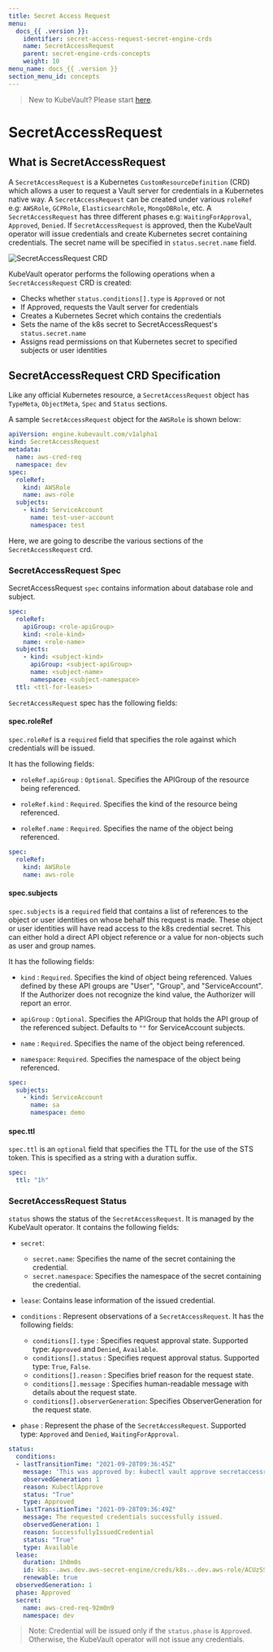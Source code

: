 ```yaml
---
title: Secret Access Request
menu:
  docs_{{ .version }}:
    identifier: secret-access-request-secret-engine-crds
    name: SecretAccessRequest
    parent: secret-engine-crds-concepts
    weight: 10
menu_name: docs_{{ .version }}
section_menu_id: concepts
---
```


> New to KubeVault? Please start [here](/docs/concepts/README.md).

# SecretAccessRequest

## What is SecretAccessRequest

A `SecretAccessRequest` is a Kubernetes `CustomResourceDefinition` (CRD) which allows a user to request a Vault server for credentials in a Kubernetes native way.
A `SecretAccessRequest` can be created under various `roleRef` e.g: `AWSRole`, `GCPRole`, `ElasticsearchRole`, `MongoDBRole`, etc. A `SecretAccessRequest` has three different phases e.g: 
`WaitingForApproval`, `Approved`, `Denied`.  If `SecretAccessRequest` is approved, then the KubeVault operator will issue credentials and create Kubernetes secret containing credentials. The secret name will be specified in `status.secret.name` field.


![SecretAccessRequest CRD](/docs/images/concepts/database_accesskey_request.svg)

KubeVault operator performs the following operations when a `SecretAccessRequest` CRD is created:

- Checks whether `status.conditions[].type` is `Approved` or not
- If Approved, requests the Vault server for credentials
- Creates a Kubernetes Secret which contains the credentials
- Sets the name of the k8s secret to SecretAccessRequest's `status.secret.name`
- Assigns read permissions on that Kubernetes secret to specified subjects or user identities

## SecretAccessRequest CRD Specification

Like any official Kubernetes resource, a `SecretAccessRequest` object has `TypeMeta`, `ObjectMeta`, `Spec` and `Status` sections.

A sample `SecretAccessRequest` object for the `AWSRole` is shown below:

```yaml
apiVersion: engine.kubevault.com/v1alpha1
kind: SecretAccessRequest
metadata:
  name: aws-cred-req
  namespace: dev
spec:
  roleRef:
    kind: AWSRole
    name: aws-role
  subjects:
    - kind: ServiceAccount
      name: test-user-account
      namespace: test
```

Here, we are going to describe the various sections of the `SecretAccessRequest` crd.

### SecretAccessRequest Spec

SecretAccessRequest `spec` contains information about database role and subject.

```yaml
spec:
  roleRef:
    apiGroup: <role-apiGroup>
    kind: <role-kind>
    name: <role-name>
  subjects:
    - kind: <subject-kind>
      apiGroup: <subject-apiGroup>
      name: <subject-name>
      namespace: <subject-namespace>
  ttl: <ttl-for-leases>
```

`SecretAccessRequest` spec has the following fields:

#### spec.roleRef

`spec.roleRef` is a `required` field that specifies the role against which credentials will be issued.

It has the following fields:

- `roleRef.apiGroup` : `Optional`. Specifies the APIGroup of the resource being referenced.

- `roleRef.kind` : `Required`. Specifies the kind of the resource being referenced.

- `roleRef.name` : `Required`. Specifies the name of the object being referenced.


```yaml
spec:
  roleRef:
    kind: AWSRole
    name: aws-role
```

#### spec.subjects

`spec.subjects` is a `required` field that contains a list of references to the object or user identities on whose behalf this request is made. These object or user identities will have read access to the k8s credential secret. This can either hold a direct API object reference or a value for non-objects such as user and group names.

It has the following fields:

- `kind` : `Required`. Specifies the kind of object being referenced. Values defined by
  these API groups are "User", "Group", and "ServiceAccount". If the Authorizer does not
  recognize the kind value, the Authorizer will report an error.

- `apiGroup` : `Optional`. Specifies the APIGroup that holds the API group of the referenced subject.
  Defaults to `""` for ServiceAccount subjects.

- `name` : `Required`. Specifies the name of the object being referenced.

- `namespace`: `Required`. Specifies the namespace of the object being referenced.

```yaml
spec:
  subjects:
    - kind: ServiceAccount
      name: sa
      namespace: demo
```

#### spec.ttl

`spec.ttl` is an `optional` field that specifies the TTL for the use
of the STS token. This is specified as a string with a duration suffix.

```yaml
spec:
  ttl: "1h"
```

### SecretAccessRequest Status

`status` shows the status of the `SecretAccessRequest`. It is managed by the KubeVault operator. It contains the following fields:

- `secret`: 
  - `secret.name`: Specifies the name of the secret containing the credential.
  - `secret.namespace`: Specifies the namespace of the secret containing the credential.

- `lease`: Contains lease information of the issued credential.

- `conditions` : Represent observations of a `SecretAccessRequest`. It has the following fields:
  - `conditions[].type` : Specifies request approval state. Supported type: `Approved` and `Denied`, `Available`.
  - `conditions[].status` : Specifies request approval status. Supported type: `True`, `False`.
  - `conditions[].reason` : Specifies brief reason for the request state.
  - `conditions[].message` : Specifies human-readable message with details about the request state.
  - `conditions[].observerGeneration`: Specifies ObserverGeneration for the request state.

- `phase` : Represent the phase of the `SecretAccessRequest`. Supported type: `Approved` and `Denied`, `WaitingForApproval`.

```yaml
status:
  conditions:
  - lastTransitionTime: "2021-09-28T09:36:45Z"
    message: 'This was approved by: kubectl vault approve secretaccessrequest'
    observedGeneration: 1
    reason: KubectlApprove
    status: "True"
    type: Approved
  - lastTransitionTime: "2021-09-28T09:36:49Z"
    message: The requested credentials successfully issued.
    observedGeneration: 1
    reason: SuccessfullyIssuedCredential
    status: "True"
    type: Available
  lease:
    duration: 1h0m0s
    id: k8s.-.aws.dev.aws-secret-engine/creds/k8s.-.dev.aws-role/ACUzSSp5aLVBzNhoqe6wEqaW
    renewable: true
  observedGeneration: 1
  phase: Approved
  secret:
    name: aws-cred-req-92m0n9
    namespace: dev

```

> Note: Credential will be issued only if the `status.phase` is `Approved`. Otherwise, the KubeVault operator will not issue any credentials.